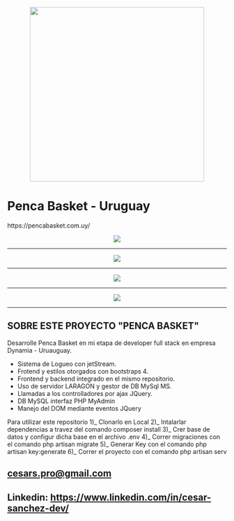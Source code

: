 <p align="center"><a href="#"><img src="https://raw.githubusercontent.com/laravel/art/master/logo-lockup/5%20SVG/2%20CMYK/1%20Full%20Color/laravel-logolockup-cmyk-red.svg" width="400"></a></p>

<p align="center"> 
<h1><a>Penca Basket - Uruguay</a></h1>
https://pencabasket.com.uy/
</p>


<p align="center">
    <img src="https://i.postimg.cc/DytpDLRg/Captura-desde-2023-02-09-17-08-30.png" border="0"> 
</p>   
<hr>
<p align="center">
    <img src="https://i.postimg.cc/T3DFYCnF/Captura-desde-2023-02-09-17-04-18.png" border="0"> 
</p>
<hr> 
 
<p align="center">
    <img src="https://i.postimg.cc/ryHf05yk/Captura-desde-2023-02-09-17-07-44.png" border="0">
</p>
<hr>
<p align="center">
    <img src="https://i.postimg.cc/s2fL9ykd/Captura-desde-2023-02-09-17-05-49.png" border="0">
</p>
<hr>


## SOBRE ESTE PROYECTO "PENCA BASKET" 

Desarrolle Penca Basket en mi etapa de developer full stack en empresa Dynamia - Uruauguay.

- Sistema de Logueo con jetStream.
- Frotend y estilos otorgados con bootstraps 4.
- Frontend y backend integrado en el mismo repositorio.
- Uso de servidor LARAGON y gestor de DB MySql MS.
- Llamadas a los controlladores por ajax JQuery.
- DB MySQL interfaz PHP MyAdmin
- Manejo del DOM mediante eventos JQuery

Para utilizar este repositorio
1)_ Clonarlo en Local
2)_ Intalarlar dependencias a travez del comando composer install
3)_ Crer base de datos y configur dicha base en el archivo .env
4)_ Correr migraciones con el comando php artisan migrate 
5)_ Generar Key con el comando php artisan key:generate
6)_ Correr el proyecto con el comando php artisan serv

 
 

## cesars.pro@gmail.com
## Linkedin: https://www.linkedin.com/in/cesar-sanchez-dev/


